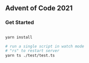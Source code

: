 ## Advent of Code 2021


### Get Started

```bash

yarn install

# run a single script in watch mode
# "rs" to restart server
yarn ts ./test/test.ts
```